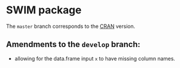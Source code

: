 # SWIM package

The `master` branch corresponds to the [CRAN](https://CRAN.R-project.org/package=SWIM) version. 

## Amendments to the `develop` branch: 

 - allowing for the data.frame input `x` to have missing column names.